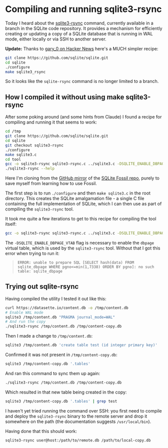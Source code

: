 # Compiling and running sqlite3-rsync

Today I heard about the [sqlite3-rsync](https://sqlite.org/draft/rsync.html) command, currently available in a branch in the SQLite code repository. It provides a mechanism for efficiently creating or updating a copy of a SQLite database that is running in WAL mode, either locally or via SSH to another server.

**Update:** Thanks to [gary_0 on Hacker News](https://news.ycombinator.com/item?id=41749288#41760082) here's a MUCH simpler recipe:

```bash
git clone https://github.com/sqlite/sqlite.git
cd sqlite
./configure
make sqlite3_rsync
```
So it looks like the `sqlite-rsync` command is no longer limited to a branch.

## How I compiled it without using make sqlite3-rsync

After some poking around (and some hints from Claude) I found a recipe for compiling and running it that seems to work:

```bash
cd /tmp
git clone https://github.com/sqlite/sqlite.git
cd sqlite
git checkout sqlite3-rsync
./configure
make sqlite3.c
cd tool
gcc -o sqlite3-rsync sqlite3-rsync.c ../sqlite3.c -DSQLITE_ENABLE_DBPAGE_VTAB
./sqlite3-rsync --help
```
Here I'm cloning from the [GitHub mirror](https://github.com/sqlite/sqlite.git) of the [SQLite Fossil repo](https://sqlite.org/src/doc/trunk/README.md), purely to save myself from learning how to use Fossil.

The first step is to run `./configure` and then `make sqlite3.c` in the root directory. This creates the SQLite amalgamation file - a single C file containing the full implementation of SQLite, which I can then use as part of compiling the `sqlite3-rsync` tool.

It took me quite a few iterations to get to this recipe for compiling the tool itself:
```bash
gcc -o sqlite3-rsync sqlite3-rsync.c ../sqlite3.c -DSQLITE_ENABLE_DBPAGE_VTAB
```
The `-DSQLITE_ENABLE_DBPAGE_VTAB` flag is necessary to enable the `dbpage` virtual table, which is used by the `sqlite3-rsync` tool. Without that I got this error when trying to run it:

> `ERROR: unable to prepare SQL [SELECT hash(data) FROM sqlite_dbpage WHERE pgno<=min(1,7338) ORDER BY pgno]: no such table: sqlite_dbpage`

## Trying out sqlite-rsync

Having compiled the utility I tested it out like this:

```bash
curl https://datasette.io/content.db -o /tmp/content.db
# Enable WAL mode
sqlite3 /tmp/content.db "PRAGMA journal_mode=WAL"
# And run the copy
./sqlite3-rsync /tmp/content.db /tmp/content-copy.db
```
Then I made a change to `/tmp/content.db`:

```bash
sqlite3 /tmp/content.db 'create table test (id integer primary key)'
```
Confirmed it was not present in `/tmp/content-copy.db`:

```bash
sqlite3 /tmp/content-copy.db '.tables'
```
And ran this command to sync them up again:
    
```bash
./sqlite3-rsync /tmp/content.db /tmp/content-copy.db
```
Which resulted in that new table being created in the copy:
    
```bash
sqlite3 /tmp/content-copy.db '.tables' | grep test
```

I haven't yet tried running the command over SSH: you first need to compile and deploy the `sqlite3-rsync` binary to the remote server and drop it somewhere on the path (the documentation suggests `/usr/local/bin`).

Having done that this should work:

```bash
sqlite3-rsync user@host:/path/to/remote.db /path/to/local-copy.db
```
